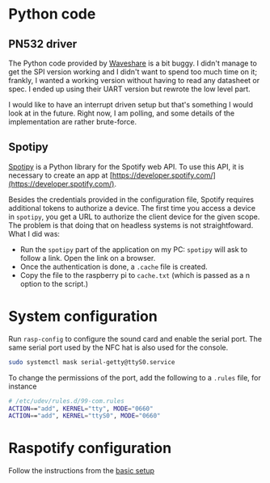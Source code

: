 # Python code

## PN532 driver

The Python code provided by [Waveshare](https://www.waveshare.com/wiki/PN532_NFC_HAT)
is a bit buggy. I didn't manage to get the SPI version working and I didn't want to spend too much time on it; frankly, I wanted a working version without having to read any datasheet or spec. I ended up using their UART version but rewrote the low level part.

I would like to have an interrupt driven setup but that's something I would look at in the future. Right now, I am polling, and some details of the implementation are rather brute-force.


## Spotipy

[Spotipy](https://spotipy.readthedocs.io/en/latest/) is a Python library for the Spotify web API. To use this API, it is necessary to create an app at [https://developer.spotify.com/](https://developer.spotify.com/).

Besides the credentials provided in the configuration file, Spotify requires additional tokens to authorize a device. The first time you access a device in `spotipy`, you get a URL to authorize the client device for the given scope. The problem is that doing that on headless systems is not straightfoward. What I did was:

* Run the `spotipy` part of the application on my PC: `spotipy` will ask to follow a link. Open the link on a browser.
* Once the authentication is done, a `.cache` file is created.
* Copy the file to the raspberry pi to `cache.txt` (which is passed as a n option to the script.)


# System configuration

Run `rasp-config` to configure the sound card and enable the serial port. The same serial port used by the NFC hat is also used for the console.

```bash
sudo systemctl mask serial-getty@ttyS0.service
```

To change the permissions of the port, add the following to a `.rules` file, for instance

```bash
# /etc/udev/rules.d/99-com.rules
ACTION=="add", KERNEL="tty", MODE="0660"
ACTION=="add", KERNEL="ttyS0", MODE="0660"
```

# Raspotify configuration

Follow the instructions from the [basic setup](https://github.com/dtcooper/raspotify/wiki/Basic-Setup-Guide)

<!-- #/etc/asound.conf
defaults.pcm.card 3
defaults.ctl.card 3
defaults.pcm.dmix.rate 32000
defaults.pcm.dmix.format S16_LE -->
